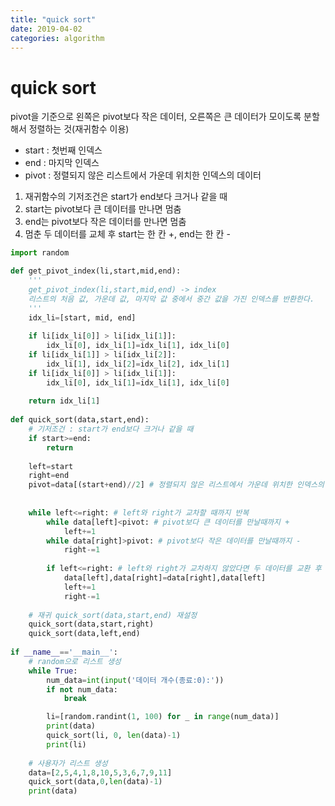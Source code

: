 ```yaml
---
title: "quick sort"
date: 2019-04-02
categories: algorithm
---
```


# quick sort
pivot을 기준으로 왼쪽은 pivot보다 작은 데이터, 오른쪽은 큰 데이터가 모이도록 분할해서 정렬하는 것(재귀함수 이용)

- start : 첫번째 인덱스
- end : 마지막 인덱스
- pivot : 정렬되지 않은 리스트에서 가운데 위치한 인덱스의 데이터

1. 재귀함수의 기저조건은 start가 end보다 크거나 같을 때
2. start는 pivot보다 큰 데이터를 만나면 멈춤
3. end는 pivot보다 작은 데이터를 만나면 멈춤
4. 멈춘 두 데이터를 교체 후 start는 한 칸 +, end는 한 칸 -

```python
import random

def get_pivot_index(li,start,mid,end):
    '''
    get_pivot_index(li,start,mid,end) -> index
    리스트의 처음 값, 가운데 값, 마지막 값 중에서 중간 값을 가진 인덱스를 반환한다.
    '''
    idx_li=[start, mid, end]
    
    if li[idx_li[0]] > li[idx_li[1]]:
        idx_li[0], idx_li[1]=idx_li[1], idx_li[0]
    if li[idx_li[1]] > li[idx_li[2]]:
        idx_li[1], idx_li[2]=idx_li[2], idx_li[1]
    if li[idx_li[0]] > li[idx_li[1]]:
        idx_li[0], idx_li[1]=idx_li[1], idx_li[0]
    
    return idx_li[1]
    
def quick_sort(data,start,end):
    # 기저조건 : start가 end보다 크거나 같을 때
    if start>=end:
        return
        
    left=start
    right=end
    pivot=data[(start+end)//2] # 정렬되지 않은 리스트에서 가운데 위치한 인덱스의 '데이터'
    
    
    while left<=right: # left와 right가 교차할 때까지 반복
        while data[left]<pivot: # pivot보다 큰 데이터를 만날때까지 +
            left+=1
        while data[right]>pivot: # pivot보다 작은 데이터를 만날때까지 -
            right-=1
            
        if left<=right: # left와 right가 교차하지 않았다면 두 데이터를 교환 후 left는 +, right는 -
            data[left],data[right]=data[right],data[left]
            left+=1
            right-=1
            
    # 재귀 quick_sort(data,start,end) 재설정
    quick_sort(data,start,right)
    quick_sort(data,left,end)
    
if __name__=='__main__':
    # random으로 리스트 생성
    while True:
        num_data=int(input('데이터 개수(종료:0):'))
        if not num_data:
            break

        li=[random.randint(1, 100) for _ in range(num_data)]
        print(data)
        quick_sort(li, 0, len(data)-1)
        print(li)
        
    # 사용자가 리스트 생성
    data=[2,5,4,1,8,10,5,3,6,7,9,11]
    quick_sort(data,0,len(data)-1)
    print(data)

```
